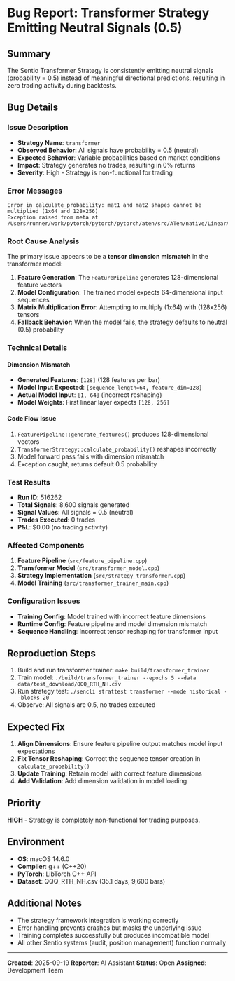 # Bug Report: Transformer Strategy Emitting Neutral Signals (0.5)

## Summary
The Sentio Transformer Strategy is consistently emitting neutral signals (probability = 0.5) instead of meaningful directional predictions, resulting in zero trading activity during backtests.

## Bug Details

### Issue Description
- **Strategy Name**: `transformer`
- **Observed Behavior**: All signals have probability = 0.5 (neutral)
- **Expected Behavior**: Variable probabilities based on market conditions
- **Impact**: Strategy generates no trades, resulting in 0% returns
- **Severity**: High - Strategy is non-functional for trading

### Error Messages
```
Error in calculate_probability: mat1 and mat2 shapes cannot be multiplied (1x64 and 128x256)
Exception raised from meta at /Users/runner/work/pytorch/pytorch/pytorch/aten/src/ATen/native/LinearAlgebra.cpp:194
```

### Root Cause Analysis
The primary issue appears to be a **tensor dimension mismatch** in the transformer model:

1. **Feature Generation**: The `FeaturePipeline` generates 128-dimensional feature vectors
2. **Model Configuration**: The trained model expects 64-dimensional input sequences
3. **Matrix Multiplication Error**: Attempting to multiply (1x64) with (128x256) tensors
4. **Fallback Behavior**: When the model fails, the strategy defaults to neutral (0.5) probability

### Technical Details

#### Dimension Mismatch
- **Generated Features**: `[128]` (128 features per bar)
- **Model Input Expected**: `[sequence_length=64, feature_dim=128]`
- **Actual Model Input**: `[1, 64]` (incorrect reshaping)
- **Model Weights**: First linear layer expects `[128, 256]`

#### Code Flow Issue
1. `FeaturePipeline::generate_features()` produces 128-dimensional vectors
2. `TransformerStrategy::calculate_probability()` reshapes incorrectly
3. Model forward pass fails with dimension mismatch
4. Exception caught, returns default 0.5 probability

### Test Results
- **Run ID**: 516262
- **Total Signals**: 8,600 signals generated
- **Signal Values**: All signals = 0.5 (neutral)
- **Trades Executed**: 0 trades
- **P&L**: $0.00 (no trading activity)

### Affected Components
1. **Feature Pipeline** (`src/feature_pipeline.cpp`)
2. **Transformer Model** (`src/transformer_model.cpp`)
3. **Strategy Implementation** (`src/strategy_transformer.cpp`)
4. **Model Training** (`src/transformer_trainer_main.cpp`)

### Configuration Issues
- **Training Config**: Model trained with incorrect feature dimensions
- **Runtime Config**: Feature pipeline and model dimension mismatch
- **Sequence Handling**: Incorrect tensor reshaping for transformer input

## Reproduction Steps
1. Build and run transformer trainer: `make build/transformer_trainer`
2. Train model: `./build/transformer_trainer --epochs 5 --data data/test_download/QQQ_RTH_NH.csv`
3. Run strategy test: `./sencli strattest transformer --mode historical --blocks 20`
4. Observe: All signals are 0.5, no trades executed

## Expected Fix
1. **Align Dimensions**: Ensure feature pipeline output matches model input expectations
2. **Fix Tensor Reshaping**: Correct the sequence tensor creation in `calculate_probability()`
3. **Update Training**: Retrain model with correct feature dimensions
4. **Add Validation**: Add dimension validation in model loading

## Priority
**HIGH** - Strategy is completely non-functional for trading purposes.

## Environment
- **OS**: macOS 14.6.0
- **Compiler**: g++ (C++20)
- **PyTorch**: LibTorch C++ API
- **Dataset**: QQQ_RTH_NH.csv (35.1 days, 9,600 bars)

## Additional Notes
- The strategy framework integration is working correctly
- Error handling prevents crashes but masks the underlying issue
- Training completes successfully but produces incompatible model
- All other Sentio systems (audit, position management) function normally

---
**Created**: 2025-09-19
**Reporter**: AI Assistant
**Status**: Open
**Assigned**: Development Team

